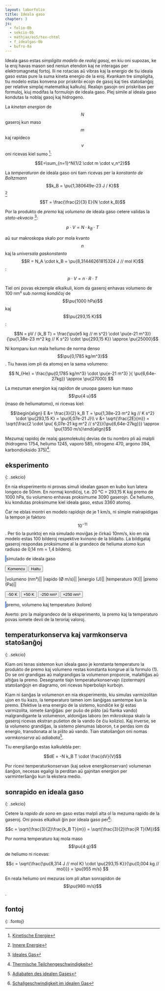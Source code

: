 ```yaml
---
layout: laborfolio
title: Ideala gaso
chapter: 3
js:
  - folio-0b
  - sekcio-0b 
  - mathjax/es5/tex-chtml
  - f_idealgas-0b
  - bufro-0a
---
```


<!--


https://eo.wikibooks.org/wiki/Termodinamiko/Leciono_1#Ideala_gaso
https://de.wikipedia.org/wiki/Ideales_Gas
https://de.wikipedia.org/wiki/Innere_Energie

https://www.tec-science.com/de/thermodynamik-waermelehre/kinetische-gastheorie/maxwell-boltzmann-verteilung/#Wahrscheinlichste_Geschwindigkeit

https://www.pfeiffer-vacuum.com/de/know-how/einfuehrung-in-die-vakuumtechnik/grundlagen/thermische-teilchengeschwindigkeit/

https://de.wikipedia.org/wiki/Adiabatische_Zustands%C3%A4nderung#Adiabaten_des_idealen_Gases
-->


Ideala gaso estas *simpligita modelo* de *realaj gasoj*, en kiu oni supozas, ke la eroj havas mason sed neniun etendon kaj ne interagas per elektromagnetaj fortoj. Ili ne rotacias aŭ vibras kaj la energio de tiu ideala gaso estas pure la suma kineta energio de la eroj. Kvankam tre simpligita, tiu modelo estas konvena por priskribi ecojn de gasoj kaj ties statoŝanĝoj per relative simplaj matematikaj kalkuloj.
Realajn gasojn oni priskribas per formuloj, kiuj modifas la formulojn de ideala gaso. Plej simile al ideala gaso kondutas la noblaj gasoj kaj hidrogeno.

La *kinetan energion* de $$N$$ gaseroj kun maso $$m$$ kaj rapideco $$v$$ oni ricevas kiel sumo [^W3]:

$$E=\sum_{n=1}^N{1/2 \cdot m \cdot v_n^2}$$

La *temperaturon* de ideala gaso oni tiam ricevas per la *konstanto de Boltzmann* $$k_B = \pu{1,380649e-23 J / K}$$ [^W2]

$$T = \frac{\frac{2}{3} E}{N \cdot k_B}$$

Por la produkto de *premo* kaj *volumeno* de ideala gaso cetere validas la *stato-ekvacio* [^W1]:

$$p \cdot V = N \cdot k_B \cdot T \tag{1}$$

aŭ sur makroskopa skalo por mola kvanto $$n$$ kaj la *universala gaskonstanto* $$R = N_A \cdot k_B = \pu{8,31446261815324 J // mol K}$$:

$$p \cdot V = n \cdot R \cdot T$$

Tiel oni povas ekzemple elkalkuli, kiom da gaseroj enhavas volumeno de 100 nm³ sub *normaj kondiĉoj* de $$\pu{1000 hPa}$$ kaj $$\pu{293,15 K}$$:

$$N = pV / (k_B T) = \frac{\pu{e5 kg // m s^2} \cdot \pu{e-21 m^3}}{\pu{1,38e-23 m^2 kg // K s^2} \cdot \pu{293,15 K}} \approx \pu{25000}$$

Ni komparu kun reala heliumo de norma denso $$\pu{0,1785 kg/m^3}$$. Tiu havas iom pli da atomoj en la sama volumeno:

$$ N_{He} = \frac{\pu{0,1785 kg/m^3} \cdot \pu{e-21 m^3} }{ \pu{6,64e-27kg}} \approx \pu{27000} $$

La mezuman energion kaj rapidon de unuopa gasero kun maso $$\pu{4 u}$$ (maso de heliumatomo), ni ricevas kiel:

$$\begin{align} E &= \frac{3}{2} k_B T = \pu{1,38e-23 m^2 kg // K s^2} \cdot \pu{293,15 K} = \pu{6,07e-21 J}\\
v &= \sqrt{\frac{2E}{m}} = \sqrt{\frac{2 \cdot \pu{ 6,07e-21 kg m^2 // s^2}}{\pu{6,64e-27kg}}} \approx \pu{1350 m/s}\end{align}$$

Mezumaj rapidoj de realaj gasmolekuloj devias de tiu nombro pli aŭ malpli (hidrogeno 1754, heliumo 1245, 
vaporo 585, nitrogeno 470, argono 394, karbondioksido 375)[^Pf].

## eksperimento
{: .sekcio}

En nia eksperimento ni provas simuli idealan gason en kubo kun latera longeco de 50nm. En normaj kondiĉoj, 
t.e. 20 °C = 293,15 K kaj premo de 1000 hPa, tiu volumeno enhavas proksimume 3090 gaserojn. Ĉe heliumo, 
kiu kondutas proksimume kiel ideala gaso, estus 3360 atomoj. 

Ĉar ne eblas montri en modelo rapidojn de je 1 km/s, ni simple malrapidigas la tempon je faktoro $$10^{-11}$$. 
Per tio la punktoj en nia simulado moviĝas je ĉirkaŭ 10nm/s, kio en nia modelo estas 100 bilderoj respektive kvinono de la bildalto. La bildigataj gaseroj respondas proksimume al la grandeco de heliuma atomo kun radiuso de 0,14 nm = 1,4 bilderoj.

<!--

En ideala gaso ne estas interagoj inter la senfinie malgrandaj eroj. Do tia gaso ne likvidiĝas aŭ solidiĝas en malaltaj temperaturoj. La ena energio estas plene difinita per la suma kineta energio de la eroj: 

E = Σₙ 1/2*m*v²

Per la konstanto de Boltzmann kaj la nombro N de la eroj oni ricevas la temperaturon kaj la gasekvacion:

T = E / (N*kB)
p*V = N*kB*T


Bazaj unuoj kaj grandoj de la modelo:

volumeno:
-----------
ni montras nur kvdardatan areon, sed supozas, ke ĝi reprezentas
spacon 320px profundan.

1pm = 1e-12m, 1nm = 1e-9m
1nm³ = 1e-27m³
1px = 50nm/500px = 0.1nm
1px³ = 1e-3nm³
500³px³ = 50³nm³ = 125000nm³ = 125000e-27m³ = 1.25000e-22m³
He-radiuso: 140pm = 1.4px

por ideala gaso en normkondiĉoj:
pₙ = 1.0bar = 1000hPa; 
Tₙ = 293.15K = 20°C
ni ricevas
N = p*V / (kB*T) = 1e5kg/ms² * 125000e-27m³ / (1.38e-23m²kg/Ks²*293.15K) = 125000e-22 / 40.5e-22 = 3086 gaseroj


maso/denso
-----------
He-maso: 4u = 6.64e-27 kg
He-gasa denso en normaj kondiĉoj: 0.1785 kg/m³
He-eroj/nm³ = 0.027, t.e. 3375 gaseroj en nia supra volumeno de 125000nm³ (do iom pli alta ol ĉe ideala gaso)
(bolpunkto de He: 4,15K, ignorata ĉe ideala gaso)


terma energio
-----------
E_th = N*kB*T = 3086 * 1.38e-23 J/K * 293.15K = 1.2e-17J
unuopa E_th = 1.38e-23J/K * 293.15K = 4.05e-21J
(ĉar ni uzas rapidecon je faktoro e-11 (vd. malsupre) nia
energio estus sen korekto je faktoro e-22 pli malgranda, t.e. 1e-40)


rapido:
-----------
He: v = √(2E_th/m) = √(8.1e-21J/6.64e-27kg) = √(1.22e6)m/s = 1100m/s = 1.1e3m/s
por videbligi la movon ni havas nur proksimume 16px/intervalo = 25nm/s = 2.5e-8m/s

-->

<style>
    canvas {
        border: 2px solid cornflowerblue;
    }
    table {
        table-layout: fixed;
    }
    td:first-child {
        width: 60%;
    }
    td:nth-child(2) {
        width: 20%;
    }
    .elekto label {
        padding: 0.2em;
        padding-left: 0;
        border-radius: 4px;
        border: 1px dotted cornflowerblue;
        border-left: none;
        /*background: linear-gradient(90deg, rgba(9,9,121,0) 0%, rgba(34,102,116,1) 60%, rgba(9,9,121,0) 100%);*/
    }
</style>



<canvas id="kampo" width="500" height="500"></canvas>
simulado de ideala gaso

<button id="starto">Komencu</button>
<button id="halto">Haltu</button>

|volumeno (nm³)|<span id="volumeno"/>|
|rapido (Ø m/s)|<span id="rapido"/>|
|energio (J)|<span id="energio"/>|
|temperaturo (K)|<span id="temperaturo"/>|
|premo (Pa)|<span id="premo"/>|

<button id="Tminus">-50 K</button>
<button id="Tplus">+50 K</button>
<button id="Vminus">-250 nm³</button>
<button id="Vplus">+250 nm³</button>

<canvas id="pvt" width="500" height="500"></canvas>
premo, volumeno kaj temperaturo (kolore)

Averto: pro la malgrandeco de la eksperimento, la premo kaj la temperaturo povas iomete devii de la teroriaj valoroj.

<div style="display: none">
<!-- ankoraŭ iom nefindindaj valoroj, do provizore kaŝita! -->
Pliaj grandoj de la simulita eksperimento:

|entropio (J/K)|<span id="entropio"/>|
|entalpio (J)|<span id="entalpio"/>|
|Gibs-energio (J)|<span id="gibsenergio"/>|

(pro la malgrandeco kaj simpleco de nia eksperimento, tiuj valoroj
estas iom malprecizaj kaj nestabilaj dum la eksperimento. Ekzemple
entropio ĉe adiabata volumenŝanĝo devus resti konstanta, sed ĝi 
eventuale iom fordrivetas.)
</div>

<script>

const canvas = document.getElementById("kampo");
const ctx = canvas.getContext("2d");
const pvt = document.getElementById("pvt");
const dgr_pvt = pvt.getContext("2d");
dgr_pvt_prep();

// skal-faktoroj 
const px_nm = 0.1; // 1px = 0.1nm
const ĉelo = 1/25; // ĉelalto (kaj -larĝo) estas 1/20 de 320px
const ĉelo_nm = 500*ĉelo*px_nm; // ĉelalto en nm: 16 * 0.08nm = 1.28nm

const intervalo = 50; // 50 ms
const r_ero = 1.4; // radiuso de eroj

//let v_max = K/2; // 10*K; K*2;  // maksimuma rapideco ~ temperaturo

let T0 = 0; // tempo komenciĝu ĉe T=0
let ripetoj; // per clearTimeout(ripatoj.p) oni povas haltigi kurantan eksperimenton

// ni uzas 16x16-ĉelojn por faciligi la kolizi-simuladon k.s.
// larĝo kaj alto estu multoblo de 16!
const idealgaso = new Idealgaso(
    px_nm*canvas.width,
    px_nm*canvas.height,
    px_nm*canvas.height, // profundo = alto
    ĉelo);

// trakto de adaptoj per butonoj ...

// ŝanĝi inter aktiva kaj malaktiva butonstato
function btn_stato(premebla) {
    ĝi("#Tminus").disabled = !premebla || idealgaso.temperaturo() < 60;
    ĝi("#Tplus").disabled = !premebla || idealgaso.temperaturo() > 970;
    ĝi("#Vminus").disabled = !premebla || idealgaso.volumeno() <= 1e4 || idealgaso.premo() > 4e6;
    ĝi("#Vplus").disabled = !premebla || idealgaso.volumeno() >= 24.8e4;
}

ĝi("#halto").disabled = true;
btn_stato(false);

kiam_klako("#starto",() => {
    eksperimento();
    ĝi("#halto").disabled = false;
    btn_stato(true);
});

kiam_klako("#Tminus",() => {
    btn_stato(false);
    premoj.malplenigu();
    idealgaso.temperaturadapto(idealgaso.temperaturo()-50);
});

kiam_klako("#Tplus",() => {
    btn_stato(false);
    premoj.malplenigu();
    idealgaso.temperaturadapto(idealgaso.temperaturo()+50);
});

kiam_klako("#Vminus",() => {
    btn_stato(false);
    premoj.malplenigu();
    idealgaso.larĝadapto(idealgaso.larĝo-1);
    const nw = canvas.width - 1/px_nm;
    canvas.width=nw;
});

kiam_klako("#Vplus",() => {
    btn_stato(false);
    premoj.malplenigu();
    idealgaso.larĝadapto(idealgaso.larĝo+1);
    const nw = canvas.width + 1/px_nm;
    canvas.width=nw;
});


kiam_klako("#halto",() => {
    if (ripetoj) clearTimeout(ripetoj.p);
});

function dgr_pvt_prep() {
    dgr_pvt.clearRect(0, 0, pvt.width, pvt.height);
    dgr_pvt.font = "12px sanserif";
    dgr_pvt.fillText("1",3,pvt.height-100);
    dgr_pvt.fillText("2",3,pvt.height-200);
    dgr_pvt.fillText("3",3,pvt.height-300);
    dgr_pvt.fillText("4",3,pvt.height-400);
    dgr_pvt.fillText("p [MPa]",3,pvt.height-485);

    dgr_pvt.fillText("10⁴",20,495);
    dgr_pvt.fillText("10⁵",200,495);
    dgr_pvt.fillText("2·10⁵",400,495);
    dgr_pvt.fillText("V [nm³]",450,495);
}

// preparo de la eksperimento
function preparo() {
    dgr_pvt_prep();

    // tempopunkto=0
    T0 = 0;
    
    // 3320 gaseroj kun maso 4u, rapideco 0.5*ĉelalto, tempintervalo 1/20s
    // PLIBONIGU: pli bone donu la temperaturon kaj kalkulo en Idealgaso la
    // konvenan rapidecon por tio, ĉu?
    const T = 293.15; // temperaturo en K
    const p = 1e5; // premo 1000 hPa
    const m = 4; // maso 4u
    const V = idealgaso.volumeno()*1e-27; // en m³
    const N = Idealgaso.nombro(p,V,T); // nombro da eroj en normkondiĉoj
    idealgaso.preparo(N,m,T);
    premoj = new Bufro(1000/intervalo); // por averaĝi je 1s
    entalpio = new Bufro(2*1000/intervalo);
    gibsenergio = new Bufro(2*1000/intervalo);
}

/*
// desegnu horizontalan linion
function linio(y,ctx) {
    const larĝo = ctx.canvas.getAttribute("width");
    ctx.beginPath();
    ctx.moveTo(masefiko.T-T0, y);
    ctx.lineTo(larĝo,y);
    ctx.strokeStyle = "#000";
    ctx.lineWidth = 1;
    ctx.stroke();
}

// desegnu strekon inter du punktoj de diagramo
function streko(x0,y0,x1,y1,koloro,ctx) {
    if (x0>1 && Math.abs(y1-y0)>3) {
        const klr = {"-1": "#DD9900", "1": "#0095DD", "0": "#090"}[koloro] || koloro;
        ctx.beginPath();
        ctx.moveTo(x0,y0);
        ctx.lineTo(x1,y1);
        ctx.lineWidth = 2;
        ctx.strokeStyle = klr;
        ctx.stroke();
    }
}
*/

// desegnu eron en la eksperimento
function ero(e,ctx) {
    // unu ero tipo -1 aŭ 1
    const x = e.x/px_nm;
    const y = e.y/px_nm;
    const koloro = "#0095DD";
    ctx.beginPath();
    ctx.arc(x, y, r_ero, 0, Math.PI * 2);
    ctx.fillStyle = koloro;
    ctx.fill();
}

const d_larĝo = pvt.getAttribute("width");

function pentro() {
    ctx.clearRect(0, 0, canvas.width, canvas.height);

    for (const ĉelo of idealgaso.ĉeloj) {
        for (e of Object.values(ĉelo)) {
            ero(e,ctx);
        }
    }
}

// desegnu punkton p,V,T en la diagramo,
// T difinas la koloron
function punkto(p,V,T) {
    const y = p/10000;
    const x = V/500;
    const h = (240 - 240*Math.sqrt(T/1000)) % 360;
    const l = T/20;

    if (x<pvt.width && y<pvt.height) {
        dgr_pvt.fillStyle = `hsl(${h} 100% ${l}%)`;
        dgr_pvt.fillRect(x,500-y,3,3);
    }
}

function valoroj() {

    // energio E konvertita de kg*px²/intervl² al J = kg*m²/s²
    const E = idealgaso.energio(); // * px_nm * px_nm  * 1000/intervalo * 1000/intervalo; // * 1e-54;
    
    ĝi("#rapido").innerHTML = nombro(idealgaso.rapido_ave());
    ĝi("#energio").innerHTML = nombro(E);

    const T = idealgaso.temperaturo();
    ĝi("#temperaturo").innerHTML = nombro(T);


/*
    ĝi("#entropio").innerHTML = nombro(idealgaso.entropio());
    entalpio.val(idealgaso.entalpio());
    gibsenergio.val(idealgaso.gibsenergio());
    ĝi("#entalpio").innerHTML = nombro(entalpio.averaĝo(),2);
    ĝi("#gibsenergio").innerHTML = nombro(gibsenergio.averaĝo(),2);
    */

    premoj.val(idealgaso.premo());
    const p = premoj.averaĝo();
    ĝi("#premo").innerHTML = nombro(p,2);

    // ni kalkulas 1px = 80pm, tiel ke radiuso de heliumo = 140pm ~ 2px
    // krome ni supozas profundon de 320px, t.e. egala al alteco de la areo
    //const v = canvas.height*px_nm * canvas.height*px_nm * canvas.width*px_nm;
    const V = idealgaso.volumeno();
    ĝi("#volumeno").innerHTML = nombro(V);

    if (premoj.plena) {
        punkto(p,V,T);
        btn_stato(true);
    }
}

function paŝo() {
    idealgaso.procezo();
    pentro();
    valoroj();
}


function eksperimento() {
    // komencaj valoroj
    //parametroj();

    n_eroj = 1000; // {"malalta": 500, "meza": 1000, "alta": 2000}[kA];

    //var interval = setInterval(pentru, 100);

    preparo();
    if (ripetoj) clearTimeout(ripetoj.p);
    ripetoj = ripetu(
        () => {
            paŝo();
            return true; // ni ne haltos antaŭ butonpremo [Haltu]...(idealgaso.T < d_larĝo);
        },
        intervalo
    )
}

function daŭrigo() {
    const ŝovo = 400;
    T0 += ŝovo;

    function maldekstren(ctx) {
        const imageData = ctx.getImageData(ŝovo,0,ctx.canvas.width-ŝovo,ctx.canvas.height);
        /*
        ctx.translate(-ŝovo,0);
        ctx.clearRect(T0, 0, ctx.canvas.width,ctx.canvas.height);
        */
        ctx.clearRect(0, 0, ctx.canvas.width,ctx.canvas.height);

        ctx.putImageData(imageData,0, 0);
    }
    maldekstren(dgr_n);
    maldekstren(dgr_r);

    const d_alto = d_rapidoj.getAttribute("height");
    linio(d_alto/3,dgr_r);
    linio(3/4*d_alto,dgr_r);

    parametroj();
    idealgaso.parametroj(4,20);

    ripetu(
        () => {
            paŝo();
            return true; // ni ne haltos antaŭ butonpremo [Haltu]...(idealgaso.T < d_larĝo);            
        },
        intervalo
    )
}

</script>

## temperaturkonserva kaj varmkonserva statoŝanĝoj
{: .sekcio}

Kiam oni tenas sistemon kun ideala gaso je konstanta temperaturo la produkto de premo kaj volumeno restas konstanta kongrue al la formulo (1). Do se oni grandigas aŭ malgrandigas la volumenon proporcie, malaltiĝas aŭ altiĝas la premo. Desegnante tiajn temperaturkonservajn (izotermajn) statoŝanĝojn en diagramo, oni ricevas hiperbolajn kurbojn.

Kiam ni ŝanĝas la volumenon en nia eksperimento, kiu simulas varmizolitan ujon en tiu kazo, la temperaturo tamen iom ŝanĝigas samtempe kun la premo. Efektive la ena energio de la sistemo, kondiĉe ke ĝi estas varmizolita, iomete ŝanĝiĝas: per puŝo de piŝto (aŭ flanka vando) malgrandigante la volumenon, aldoniĝas laboro (en mikroskopa skalo la gaseroj ricevas ekstran puŝeton de la vando ĉe ĉiu kolizio). Kaj inverse, se la volumeno grandiĝas, la sistemo plenumas laboron, t.e perdas iom da energio, transdonata al la piŝto aŭ vando. Tian statoŝanĝon oni nomas *varmkonserva* aŭ *adiabata*[^W4].

Tiu energiŝanĝo estas kalkulebla per:

$$dE = -N k_B T \cdot \frac{dV}{V}$$

Por ricevi temperaturkonservan (kaj sekve energikonservan) volumenan ŝanĝon, necesas egaligi la perditan aŭ gajnitan energion per varminterŝanĝo kun la ekstera medio.

<!--

pri la sekva derivado vd. ekz-e 01. Thermodynamics: Carnot engine, Entropy, Helmholtz/Gibbs free energy
https://www.youtube.com/watch?v=00WL4JX5fX8

Derivado de ekvacioj por adiabata procezo el la unua leĝo de termodinamiko:

$$\Delta U = Q + W$$

La laboro egalas al la produkto de forto kaj vojo. Ĉe piŝto la forto egalas
al la produkto de premo kaj areo kaj resume:

$$ W = p \Delta V $$ (1)

Kun $$ Q = 0 => \Delta U = p \Delta V$$

Por ideala gaso validas krome:

$$ \Delta(pV) = V\Delta p + p\Delta V = nR\Delta T = nR \frac{\Delta T}{\Delta U} p\Delta V$$

(La lastan egalecon ni ricveas el (1), ĉar 1 = ...)

Tiel fine validas:

$$ V\Delta p = (nR/C_V - 1) p \Delta V$$

Per integralado oni ricevas (difinante $$\kappa = (...)$$):

$$ ln(p) = \kappa ln(V) + C, p = V^(-\kappa)C' $$

Fone do por adiabata procezo:

$$ pV^\kappa = C', TV^(\kappa-1) = C' / nR $$

-->

## sonrapido en ideala gaso
{: .sekcio}

Cetere la *rapido de sono* en gaso estas malpli alta ol la mezuma rapido de la gaseroj. Oni
povas elkalkuli ĝin por ideala gaso per[^W5]:

$$c =  \sqrt{\frac{3}{2}\frac{k_B T}{m}} = \sqrt{\frac{3}{2}\frac{R T}{M}}$$

Por norma temperaturo kaj mola maso $$\pu{4 g}$$ de heliumo ni ricevas:

$$c = \sqrt{\frac{\pu{8,314 J // mol K} \cdot \pu{293,15 K}}{\pu{0,004 kg // mol}}} = \pu{955 m/s} $$

En reala heliumo oni mezuras iom pli altan sonrapidon de $$\pu{980 m/s}$$.


## fontoj
{: .fontoj}

[^W1]: [Ideales Gas](https://de.wikipedia.org/wiki/Ideales_Gas)
[^W2]: [Innere Energie](https://de.wikipedia.org/wiki/Innere_Energie)
[^W3]: [Kinetische Energie](https://de.wikipedia.org/wiki/Kinetische_Energie)
[^W4]: [Adiabaten des idealen Gases](https://de.wikipedia.org/wiki/Adiabatische_Zustands%C3%A4nderung#Adiabaten_des_idealen_Gases)
[^W5]: [Schallgeschwindigkeit im idealen Gas](https://de.wikipedia.org/wiki/Schallgeschwindigkeit#Schallgeschwindigkeit_im_idealen_Gas)
[^Pf]: [Thermische Teilchengeschwindigkeit](https://www.pfeiffer-vacuum.com/de/know-how/einfuehrung-in-die-vakuumtechnik/grundlagen/thermische-teilchengeschwindigkeit/)